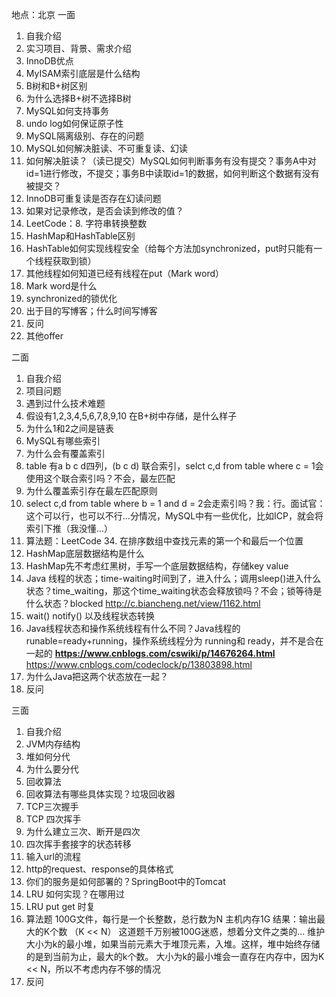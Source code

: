 地点：北京
一面
1. 自我介绍
2. 实习项目、背景、需求介绍
3. InnoDB优点
4. MyISAM索引底层是什么结构
5. B树和B+树区别
6. 为什么选择B+树不选择B树
7. MySQL如何支持事务
8. undo log如何保证原子性
9. MySQL隔离级别、存在的问题
10. MySQL如何解决脏读、不可重复读、幻读
11. 如何解决脏读？（读已提交）MySQL如何判断事务有没有提交？事务A中对id=1进行修改，不提交；事务B中读取id=1的数据，如何判断这个数据有没有被提交？
12. InnoDB可重复读是否存在幻读问题
13. 如果对记录修改，是否会读到修改的值？
14. LeetCode：8. 字符串转换整数
15. HashMap和HashTable区别
16. HashTable如何实现线程安全（给每个方法加synchronized，put时只能有一个线程获取到锁）
17.  其他线程如何知道已经有线程在put（Mark word）
18. Mark word是什么
19. synchronized的锁优化
20. 出于目的写博客；什么时间写博客
21. 反问
22. 其他offer

二面
1. 自我介绍
2. 项目问题
3. 遇到过什么技术难题
4. 假设有1,2,3,4,5,6,7,8,9,10 在B+树中存储，是什么样子
5. 为什么1和2之间是链表
6. MySQL有哪些索引
7. 为什么会有覆盖索引
8. table 有a b c d四列，(b c d) 联合索引，selct c,d from table where c = 1会使用这个联合索引吗？不会，最左匹配
9. 为什么覆盖索引存在最左匹配原则
10. select c,d from table where b = 1 and d = 2会走索引吗？我：行。面试官：这个可以行，也可以不行…分情况，MySQL中有一些优化，比如ICP，就会将索引下推（我没懂…）
11. 算法题：LeetCode 34. 在排序数组中查找元素的第一个和最后一个位置
12. HashMap底层数据结构是什么
13. HashMap先不考虑红黑树，手写一个底层数据结构，存储key value
14. Java 线程的状态；time-waiting时间到了，进入什么；调用sleep()进入什么状态？time_waiting，那这个time_waiting状态会释放锁吗？不会；锁等待是什么状态？blocked
    http://c.biancheng.net/view/1162.html
15. wait() notify() 以及线程状态转换
16. Java线程状态和操作系统线程有什么不同？Java线程的 runable=ready+running，操作系统线程分为 running和 ready，并不是合在一起的
    **https://www.cnblogs.com/cswiki/p/14676264.html** 
    https://www.cnblogs.com/codeclock/p/13803898.html
17. 为什么Java把这两个状态放在一起？
18. 反问

三面
1. 自我介绍
2. JVM内存结构
3. 堆如何分代
4. 为什么要分代
5. 回收算法
6. 回收算法有哪些具体实现？垃圾回收器
7. TCP三次握手
8. TCP 四次挥手
9. 为什么建立三次、断开是四次
10. 四次挥手套接字的状态转移
11. 输入url的流程
12. http的request、response的具体格式
13. 你们的服务是如何部署的？SpringBoot中的Tomcat
14. LRU 如何实现？在哪用过
15. LRU put get 时复
16. 算法题
100G文件，每行是一个长整数，总行数为N
主机内存1G
结果：输出最大的K个数 （K << N）
这道题千万别被100G迷惑，想着分文件之类的…
维护大小为k的最小堆，如果当前元素大于堆顶元素，入堆。这样，堆中始终存储的是到当前为止，最大的k个数。
大小为k的最小堆会一直存在内存中，因为K << N，所以不考虑内存不够的情况
17. 反问